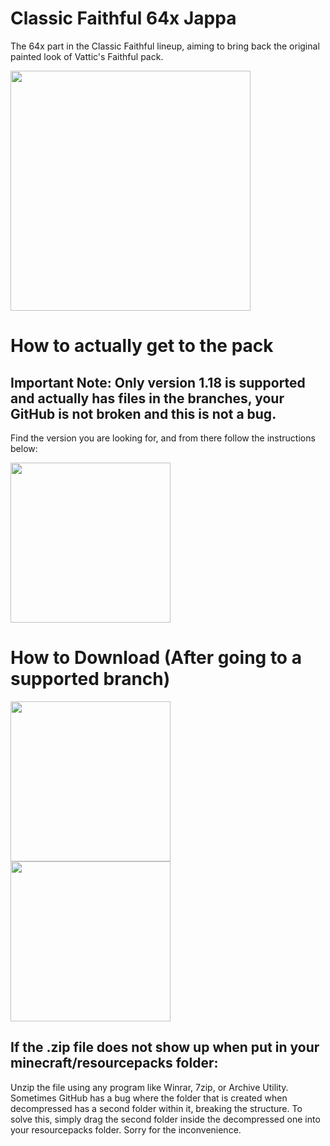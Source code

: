 # Classic Faithful 64x Jappa
The 64x part in the Classic Faithful lineup, aiming to bring back the original painted look of Vattic's Faithful pack.

<img src="https://github.com/Faithful-Resource-Pack/NewBr/blob/master/social%20media/banners/pmc/cf64_banner.png?raw=true" align="center" height="384px">

# How to actually get to the pack 
## Important Note: Only version 1.18 is supported and actually has files in the branches, your GitHub is not broken and this is not a bug.

Find the version you are looking for, and from there follow the instructions below:

<img src="https://cdn.discordapp.com/attachments/814198781301096449/934882153139933254/Screen_Shot_2022-01-23_at_10.47.48_AM.png" align="center" height="256px">

# How to Download (After going to a supported branch)

<img src="https://cdn.discordapp.com/attachments/852994775552884746/923069799116996678/unknown.png" align="center" height="256px">
<img src="https://cdn.discordapp.com/attachments/852994775552884746/923069799381225492/unknown.png" align="center" height="256px">

## If the .zip file does not show up when put in your minecraft/resourcepacks folder:

Unzip the file using any program like Winrar, 7zip, or Archive Utility. Sometimes GitHub has a bug where the folder that is created when decompressed has a second folder within it, breaking the structure. To solve this, simply drag the second folder inside the decompressed one into your resourcepacks folder. Sorry for the inconvenience.
